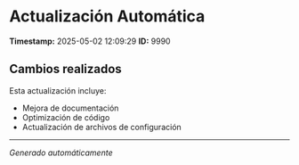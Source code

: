 # Actualización Automática

**Timestamp:** 2025-05-02 12:09:29
**ID:** 9990

## Cambios realizados

Esta actualización incluye:
- Mejora de documentación
- Optimización de código
- Actualización de archivos de configuración

---
*Generado automáticamente*
